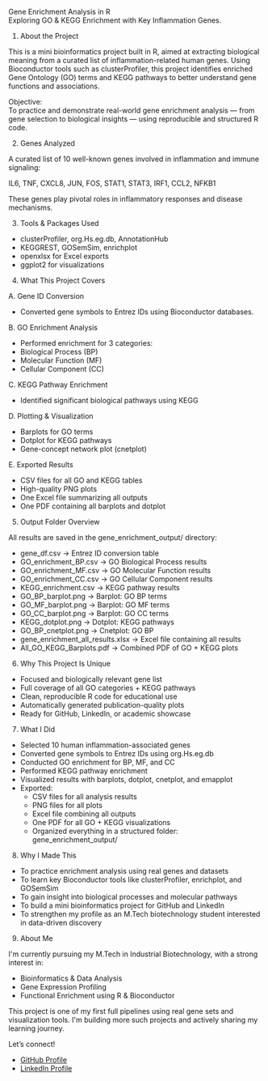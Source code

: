 Gene Enrichment Analysis in R  
Exploring GO & KEGG Enrichment with Key Inflammation Genes.

1. About the Project

This is a mini bioinformatics project built in R, aimed at extracting biological meaning from a curated list of inflammation-related human genes. Using Bioconductor tools such as clusterProfiler, this project identifies enriched Gene Ontology (GO) terms and KEGG pathways to better understand gene functions and associations.

Objective:  
To practice and demonstrate real-world gene enrichment analysis — from gene selection to biological insights — using reproducible and structured R code.

2. Genes Analyzed

A curated list of 10 well-known genes involved in inflammation and immune signaling:

IL6, TNF, CXCL8, JUN, FOS, STAT1, STAT3, IRF1, CCL2, NFKB1

These genes play pivotal roles in inflammatory responses and disease mechanisms.

3. Tools & Packages Used

- clusterProfiler, org.Hs.eg.db, AnnotationHub
- KEGGREST, GOSemSim, enrichplot
- openxlsx for Excel exports
- ggplot2 for visualizations

4. What This Project Covers

A. Gene ID Conversion  
- Converted gene symbols to Entrez IDs using Bioconductor databases.

B. GO Enrichment Analysis  
- Performed enrichment for 3 categories:
- Biological Process (BP)
- Molecular Function (MF)
- Cellular Component (CC)

C. KEGG Pathway Enrichment  
- Identified significant biological pathways using KEGG

D. Plotting & Visualization  
- Barplots for GO terms  
- Dotplot for KEGG pathways  
- Gene-concept network plot (cnetplot) 

E. Exported Results  
- CSV files for all GO and KEGG tables  
- High-quality PNG plots  
- One Excel file summarizing all outputs  
- One PDF containing all barplots and dotplot

5. Output Folder Overview

All results are saved in the gene_enrichment_output/ directory:

- gene_df.csv                                   → Entrez ID conversion table  
- GO_enrichment_BP.csv                          → GO Biological Process results  
- GO_enrichment_MF.csv                          → GO Molecular Function results  
- GO_enrichment_CC.csv                          → GO Cellular Component results  
- KEGG_enrichment.csv                           → KEGG pathway results  
- GO_BP_barplot.png                             → Barplot: GO BP terms  
- GO_MF_barplot.png                             → Barplot: GO MF terms  
- GO_CC_barplot.png                             → Barplot: GO CC terms  
- KEGG_dotplot.png                              → Dotplot: KEGG pathways  
- GO_BP_cnetplot.png                            → Cnetplot: GO BP  
- gene_enrichment_all_results.xlsx              → Excel file containing all results  
- All_GO_KEGG_Barplots.pdf                      → Combined PDF of GO + KEGG plots  

6. Why This Project Is Unique

- Focused and biologically relevant gene list  
- Full coverage of all GO categories + KEGG pathways  
- Clean, reproducible R code for educational use  
- Automatically generated publication-quality plots  
- Ready for GitHub, LinkedIn, or academic showcase

7. What I Did

- Selected 10 human inflammation-associated genes  
- Converted gene symbols to Entrez IDs using org.Hs.eg.db  
- Conducted GO enrichment for BP, MF, and CC  
- Performed KEGG pathway enrichment  
- Visualized results with barplots, dotplot, cnetplot, and emapplot  
- Exported:
   - CSV files for all analysis results  
   - PNG files for all plots  
   - Excel file combining all outputs  
   - One PDF for all GO + KEGG visualizations  
    - Organized everything in a structured folder: gene_enrichment_output/

8. Why I Made This

- To practice enrichment analysis using real genes and datasets  
- To learn key Bioconductor tools like clusterProfiler, enrichplot, and GOSemSim  
- To gain insight into biological processes and molecular pathways  
- To build a mini bioinformatics project for GitHub and LinkedIn  
- To strengthen my profile as an M.Tech biotechnology student interested in data-driven discovery

9. About Me

I'm currently pursuing my M.Tech in Industrial Biotechnology, with a strong interest in:

- Bioinformatics & Data Analysis  
- Gene Expression Profiling  
- Functional Enrichment using R & Bioconductor

This project is one of my first full pipelines using real gene sets and visualization tools. I'm building more such projects and actively sharing my learning journey.

Let’s connect!  
- [GitHub Profile](https://github.com/jayakaushik2102)  
- [LinkedIn Profile](https://www.linkedin.com/in/jaya-kaushik-b51978237)
